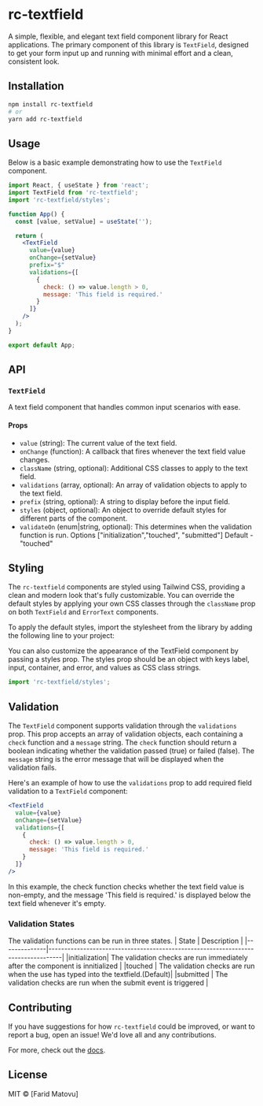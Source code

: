 # rc-textfield

A simple, flexible, and elegant text field component library for React applications. The primary component of this library is `TextField`, designed to get your form input up and running with minimal effort and a clean, consistent look.

## Installation

```bash
npm install rc-textfield
# or
yarn add rc-textfield
```

## Usage

Below is a basic example demonstrating how to use the `TextField` component.

```jsx
import React, { useState } from 'react';
import TextField from 'rc-textfield';
import 'rc-textfield/styles';

function App() {
  const [value, setValue] = useState('');

  return (
    <TextField
      value={value}
      onChange={setValue}
      prefix="$"
      validations={[
        {
          check: () => value.length > 0,
          message: 'This field is required.'
        }
      ]}
    />
  );
}

export default App;
```

## API

### `TextField`

A text field component that handles common input scenarios with ease.

#### Props

- `value` (string): The current value of the text field.
- `onChange` (function): A callback that fires whenever the text field value changes.
- `className` (string, optional): Additional CSS classes to apply to the text field.
- `validations` (array, optional): An array of validation objects to apply to the text field.
- `prefix` (string, optional): A string to display before the input field.
- `styles` (object, optional): An object to override default styles for different parts of the component.
- `validateOn` (enum|string, optional): This determines when the validation function is run. 
               Options ["initialization","touched", "submitted"]
               Default - "touched"





## Styling

The `rc-textfield` components are styled using Tailwind CSS, providing a clean and modern look that's fully customizable. You can override the default styles by applying your own CSS classes through the `className` prop on both `TextField` and `ErrorText` components.

To apply the default styles, import the stylesheet from the library by adding the following line to your project:

You can also customize the appearance of the TextField component by passing a styles prop. The styles prop should be an object with keys label, input, container, and error, and values as CSS class strings.



```javascript
import 'rc-textfield/styles';
```

## Validation

The `TextField` component supports validation through the `validations` prop. This prop accepts an array of validation objects, each containing a `check` function and a `message` string. The `check` function should return a boolean indicating whether the validation passed (true) or failed (false). The `message` string is the error message that will be displayed when the validation fails.

Here's an example of how to use the `validations` prop to add required field validation to a `TextField` component:

```jsx
<TextField
  value={value}
  onChange={setValue}
  validations={[
    {
      check: () => value.length > 0,
      message: 'This field is required.'
    }
  ]}
/>
```

In this example, the check function checks whether the text field value is non-empty, and the message 'This field is required.' is displayed below the text field whenever it's empty.

### Validation States
The validation functions can be run in three states.
| State        | Description                                                                      |
|--------------|----------------------------------------------------------------------------------|
|initialization| The validation checks are run immediately after the component is innitialized    |
|touched       | The validation checks are run when the use has typed into the textfield.(Default)|
|submitted     | The validation checks are run when the submit event is triggered                 |

## Contributing

If you have suggestions for how `rc-textfield` could be improved, or want to report a bug, open an issue! We'd love all and any contributions.

For more, check out the [docs](#).

## License

MIT © [Farid Matovu]



